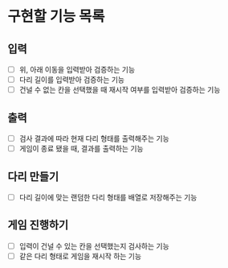 # 구현할 기능 목록

## 입력

- [ ] 위, 아래 이동을 입력받아 검증하는 기능
- [ ] 다리 길이를 입력받아 검증하는 기능
- [ ] 건널 수 없는 칸을 선택했을 때 재시작 여부를 입력받아 검증하는 기능

## 출력

- [ ] 검사 결과에 따라 현재 다리 형태를 출력해주는 기능
- [ ] 게임이 종료 됐을 때, 결과를 출력하는 기능

## 다리 만들기

- [ ] 다리 길이에 맞는 랜덤한 다리 형태를 배열로 저장해주는 기능

## 게임 진행하기

- [ ] 입력이 건널 수 있는 칸을 선택했는지 검사하는 기능
- [ ] 같은 다리 형태로 게임을 재시작 하는 기능